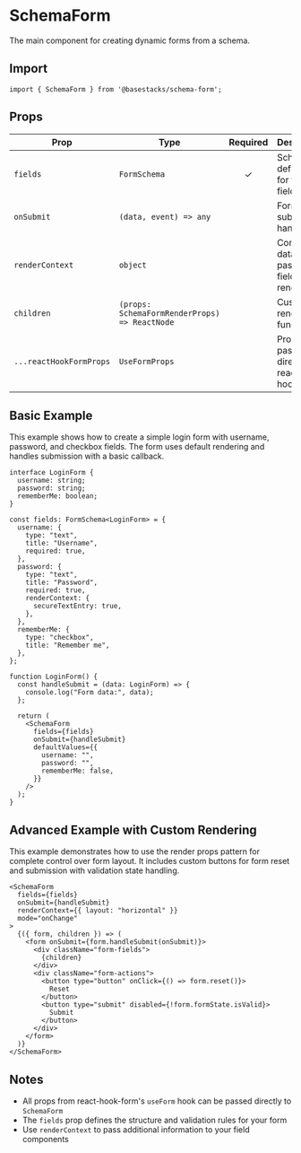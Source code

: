# SchemaForm

The main component for creating dynamic forms from a schema.

## Import

```tsx
import { SchemaForm } from '@basestacks/schema-form';
```

## Props

| Prop | Type | Required | Description |
|------|------|:--------:|-------------|
| `fields` | `FormSchema` | ✓ | Schema definitions for form fields |
| `onSubmit` | `(data, event) => any` | | Form submission handler |
| `renderContext` | `object` | | Context data passed to field renderers |
| `children` | `(props: SchemaFormRenderProps) => ReactNode` | | Custom render function |
| `...reactHookFormProps` | `UseFormProps` | | Props passed directly to react-hook-form |

## Basic Example

This example shows how to create a simple login form with username, password, and checkbox fields. The form uses default rendering and handles submission with a basic callback.

```tsx
interface LoginForm {
  username: string;
  password: string;
  rememberMe: boolean;
}

const fields: FormSchema<LoginForm> = {
  username: {
    type: "text",
    title: "Username",
    required: true,
  },
  password: {
    type: "text",
    title: "Password",
    required: true,
    renderContext: {
      secureTextEntry: true,
    },
  },
  rememberMe: {
    type: "checkbox",
    title: "Remember me",
  },
};

function LoginForm() {
  const handleSubmit = (data: LoginForm) => {
    console.log("Form data:", data);
  };

  return (
    <SchemaForm
      fields={fields}
      onSubmit={handleSubmit}
      defaultValues={{
        username: "",
        password: "",
        rememberMe: false,
      }}
    />
  );
}
```

## Advanced Example with Custom Rendering

This example demonstrates how to use the render props pattern for complete control over form layout. It includes custom buttons for form reset and submission with validation state handling.

```tsx
<SchemaForm
  fields={fields}
  onSubmit={handleSubmit}
  renderContext={{ layout: "horizontal" }}
  mode="onChange"
>
  {({ form, children }) => (
    <form onSubmit={form.handleSubmit(onSubmit)}>
      <div className="form-fields">
        {children}
      </div>
      <div className="form-actions">
        <button type="button" onClick={() => form.reset()}>
          Reset
        </button>
        <button type="submit" disabled={!form.formState.isValid}>
          Submit
        </button>
      </div>
    </form>
  )}
</SchemaForm>
```

## Notes

- All props from react-hook-form's `useForm` hook can be passed directly to `SchemaForm`
- The `fields` prop defines the structure and validation rules for your form
- Use `renderContext` to pass additional information to your field components
